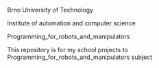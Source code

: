 Brno University of Technology

Institute of automation and computer science

Programming_for_robots_and_manipulators

This repository is for my school projects to Programming_for_robots_and_manipulators subject
